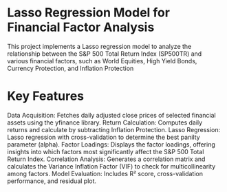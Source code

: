 # Lasso Regression Model for Financial Factor Analysis
This project implements a Lasso regression model to analyze the relationship between the S&amp;P 500 Total Return Index (SP500TR) and various financial factors, such as World Equities, High Yield Bonds, Currency Protection, and Inflation Protection

# Key Features
Data Acquisition: Fetches daily adjusted close prices of selected financial assets using the yfinance library.
Return Calculation: Computes daily returns and calculate by subtracting Inflation Protection.
Lasso Regression:  Lasso regression with cross-validation to determine the best panilty parameter (alpha).
Factor Loadings: Displays the factor loadings, offering insights into which factors most significantly affect the S&P 500 Total Return Index.
Correlation Analysis: Generates a correlation matrix and calculates the Variance Inflation Factor (VIF) to check for multicollinearity among factors.
Model Evaluation: Includes R² score, cross-validation performance, and residual plot.
